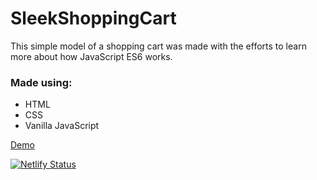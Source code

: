 # SleekShoppingCart
This simple model of a shopping cart was made with the efforts to learn more about how JavaScript ES6 works.

### Made using: 
* HTML
* CSS
* Vanilla JavaScript


[Demo](https://sleekshoppingcart.netlify.app)

[![Netlify Status](https://api.netlify.com/api/v1/badges/c457f1ca-64ac-481b-81f0-18b59cdaece9/deploy-status)](https://app.netlify.com/sites/sleekshoppingcart/deploys)
